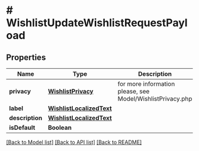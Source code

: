 # # WishlistUpdateWishlistRequestPayload


## Properties 


Name | Type | Description | Notes
------------ | ------------- | ------------- | -------------
**privacy**| [**WishlistPrivacy**](WishlistPrivacy.md) |  for more information please, see Model/WishlistPrivacy.php  | [optional] [default to WishlistPrivacy.UNKNOWN]
**label**| [**WishlistLocalizedText**](WishlistLocalizedText.md) |   | [optional]
**description**| [**WishlistLocalizedText**](WishlistLocalizedText.md) |   | [optional]
**isDefault**| **Boolean** |   | [optional]


[[Back to Model list]](../../README.md#models) [[Back to API list]](../../README.md#endpoints) [[Back to README]](../../README.md)

